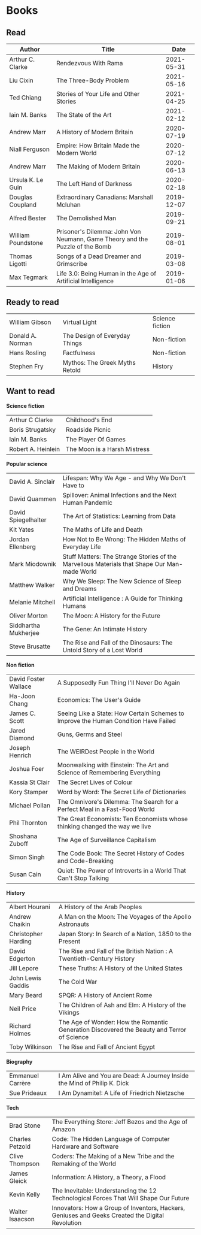 # Books

## Read

| Author             | Title                                                                        | Date       |
| ------------------ | ---------------------------------------------------------------------------- | ---------- |
| Arthur C. Clarke   | Rendezvous With Rama                                                         | 2021-05-31 |
| Liu Cixin          | The Three-Body Problem                                                       | 2021-05-16 |
| Ted Chiang         | Stories of Your Life and Other Stories                                       | 2021-04-25 |
| Iain M. Banks      | The State of the Art                                                         | 2021-02-12 |
| Andrew Marr        | A History of Modern Britain                                                  | 2020-07-19 |
| Niall Ferguson     | Empire: How Britain Made the Modern World                                    | 2020-07-12 |
| Andrew Marr        | The Making of Modern Britain                                                 | 2020-06-13 |
| Ursula K. Le Guin  | The Left Hand of Darkness                                                    | 2020-02-18 |
| Douglas Coupland   | Extraordinary Canadians: Marshall Mcluhan                                    | 2019-12-07 |
| Alfred Bester      | The Demolished Man                                                           | 2019-09-21 |
| William Poundstone | Prisoner's Dilemma: John Von Neumann, Game Theory and the Puzzle of the Bomb | 2019-08-01 |
| Thomas Ligotti     | Songs of a Dead Dreamer and Grimscribe                                       | 2019-03-08 |
| Max Tegmark        | Life 3.0: Being Human in the Age of Artificial Intelligence                  | 2019-01-06 |

## Ready to read

|                  |                                |                 |
| ---------------- | ------------------------------ | --------------- |
| William Gibson   | Virtual Light                  | Science fiction |
| Donald A. Norman | The Design of Everyday Things  | Non-fiction     |
| Hans Rosling     | Factfulness                    | Non-fiction     |
| Stephen Fry      | Mythos: The Greek Myths Retold | History         |

## Want to read

**Science fiction**

|                    |                              |
| ------------------ | ---------------------------- |
| Arthur C Clarke    | Childhood's End              |
| Boris Strugatsky   | Roadside Picnic              |
| Iain M. Banks      | The Player Of Games          |
| Robert A. Heinlein | The Moon is a Harsh Mistress |

**Popular science**

|                      |                                                                                              |
| -------------------- | -------------------------------------------------------------------------------------------- |
| David A. Sinclair    | Lifespan: Why We Age - and Why We Don't Have to                                              |
| David Quammen        | Spillover: Animal Infections and the Next Human Pandemic                                     |
| David Spiegelhalter  | The Art of Statistics: Learning from Data                                                    |
| Kit Yates            | The Maths of Life and Death                                                                  |
| Jordan Ellenberg     | How Not to Be Wrong: The Hidden Maths of Everyday Life                                       |
| Mark Miodownik       | Stuff Matters: The Strange Stories of the Marvellous Materials that Shape Our Man-made World |
| Matthew Walker       | Why We Sleep: The New Science of Sleep and Dreams                                            |
| Melanie Mitchell     | Artificial Intelligence : A Guide for Thinking Humans                                        |
| Oliver Morton        | The Moon: A History for the Future                                                           |
| Siddhartha Mukherjee | The Gene: An Intimate History                                                                |
| Steve Brusatte       | The Rise and Fall of the Dinosaurs: The Untold Story of a Lost World                         |

**Non fiction**

|                      |                                                                                     |
| -------------------- | ----------------------------------------------------------------------------------- |
| David Foster Wallace | A Supposedly Fun Thing I'll Never Do Again                                          |
| Ha-Joon Chang        | Economics: The User's Guide                                                         |
| James C. Scott       | Seeing Like a State: How Certain Schemes to Improve the Human Condition Have Failed |
| Jared Diamond        | Guns, Germs and Steel                                                               |
| Joseph Henrich       | The WEIRDest People in the World                                                    |
| Joshua Foer          | Moonwalking with Einstein: The Art and Science of Remembering Everything            |
| Kassia St Clair      | The Secret Lives of Colour                                                          |
| Kory Stamper         | Word by Word: The Secret Life of Dictionaries                                       |
| Michael Pollan       | The Omnivore's Dilemma: The Search for a Perfect Meal in a Fast-Food World          |
| Phil Thornton        | The Great Economists: Ten Economists whose thinking changed the way we live         |
| Shoshana Zuboff      | The Age of Surveillance Capitalism                                                  |
| Simon Singh          | The Code Book: The Secret History of Codes and Code-Breaking                        |
| Susan Cain           | Quiet: The Power of Introverts in a World That Can't Stop Talking                   |

**History**

|                     |                                                                                            |
| ------------------- | ------------------------------------------------------------------------------------------ |
| Albert Hourani      | A History of the Arab Peoples                                                              |
| Andrew Chaikin      | A Man on the Moon: The Voyages of the Apollo Astronauts                                    |
| Christopher Harding | Japan Story: In Search of a Nation, 1850 to the Present                                    |
| David Edgerton      | The Rise and Fall of the British Nation : A Twentieth-Century History                      |
| Jill Lepore         | These Truths: A History of the United States                                               |
| John Lewis Gaddis   | The Cold War                                                                               |
| Mary Beard          | SPQR: A History of Ancient Rome                                                            |
| Neil Price          | The Children of Ash and Elm: A History of the Vikings                                      |
| Richard Holmes      | The Age of Wonder: How the Romantic Generation Discovered the Beauty and Terror of Science |
| Toby Wilkinson      | The Rise and Fall of Ancient Egypt                                                         |

**Biography**

|                  |                                                                          |
| ---------------- | ------------------------------------------------------------------------ |
| Emmanuel Carrère | I Am Alive and You are Dead: A Journey Inside the Mind of Philip K. Dick |
| Sue Prideaux     | I Am Dynamite!: A Life of Friedrich Nietzsche                            |

**Tech**

|                 |                                                                                                  |
| --------------- | ------------------------------------------------------------------------------------------------ |
| Brad Stone      | The Everything Store: Jeff Bezos and the Age of Amazon                                           |
| Charles Petzold | Code: The Hidden Language of Computer Hardware and Software                                      |
| Clive Thompson  | Coders: The Making of a New Tribe and the Remaking of the World                                  |
| James Gleick    | Information: A History, a Theory, a Flood                                                        |
| Kevin Kelly     | The Inevitable: Understanding the 12 Technological Forces That Will Shape Our Future             |
| Walter Isaacson | Innovators: How a Group of Inventors, Hackers, Geniuses and Geeks Created the Digital Revolution |
